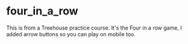 # four_in_a_row
This is from a Treehouse practice course.
It's the Four in a row game, I added arrow buttons so you can play on mobile too.
